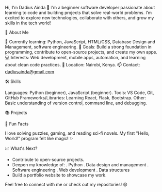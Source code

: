 
Hi, I'm Dadius Ainda 👋
I'm a beginner software developer passionate about learning to code and building projects that solve real-world problems. I'm excited to explore new technologies, collaborate with others, and grow my skills in the tech world!

🚀 About Me

🌱 Currently learning: Python, JavaScript, HTML/CSS, Database Design and Management, software engineering.
🎯 Goals: Build a strong foundation in programming, contribute to open-source projects, and create my own apps.
💻 Interests: Web development, mobile apps, automation, and learning about clean code practices.
📍 Location: Nairobi, Kenya.
📫 Contact: dadiusainda@gmail.com

🛠️ Skills

Languages: Python (beginner), JavaScript (beginner).
Tools: VS Code, Git, GitHub
Frameworks/Libraries: Learning React, Flask, Bootstrap.
Other: Basic understanding of version control, command line, and debugging.

📚 Projects



🌟 Fun Facts

I love solving puzzles, gaming, and reading sci-fi novels.
My first "Hello, World!" program felt like magic! ✨

📈 What's Next?

- Contribute to open-source projects.
- Deepen my knowledge of:
. Python
. Data design and management 
. Software engineering
. Web development
. Data structures
- Build a portfolio website to showcase my work.

Feel free to connect with me or check out my repositories! 😄

